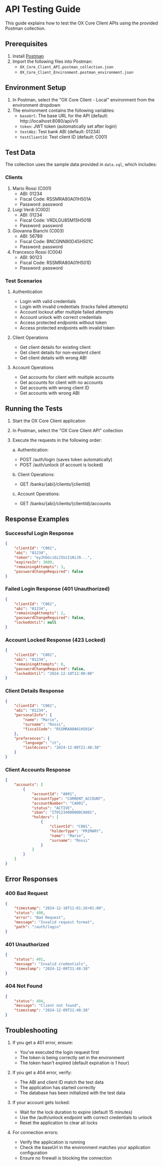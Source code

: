# API Testing Guide

This guide explains how to test the OX Core Client APIs using the provided Postman collection.

## Prerequisites

1. Install [Postman](https://www.postman.com/downloads/)
2. Import the following files into Postman:
   - `OX_Core_Client_API.postman_collection.json`
   - `OX_Core_Client_Environment.postman_environment.json`

## Environment Setup

1. In Postman, select the "OX Core Client - Local" environment from the environment dropdown
2. The environment contains the following variables:
   - `baseUrl`: The base URL for the API (default: http://localhost:8080/api/v1)
   - `token`: JWT token (automatically set after login)
   - `testAbi`: Test bank ABI (default: 01234)
   - `testClientId`: Test client ID (default: C001)

## Test Data

The collection uses the sample data provided in `data.sql`, which includes:

### Clients
1. Mario Rossi (C001)
   - ABI: 01234
   - Fiscal Code: RSSMRA80A01H501A
   - Password: password
2. Luigi Verdi (C002)
   - ABI: 01234
   - Fiscal Code: VRDLGU85M15H501B
   - Password: password
3. Giovanna Bianchi (C003)
   - ABI: 56789
   - Fiscal Code: BNCGNN90D45H501C
   - Password: password
4. Francesco Rossi (C004)
   - ABI: 90123
   - Fiscal Code: RSSMRA80A01H501D
   - Password: password

### Test Scenarios

1. Authentication
   - Login with valid credentials
   - Login with invalid credentials (tracks failed attempts)
   - Account lockout after multiple failed attempts
   - Account unlock with correct credentials
   - Access protected endpoints without token
   - Access protected endpoints with invalid token

2. Client Operations
   - Get client details for existing client
   - Get client details for non-existent client
   - Get client details with wrong ABI

3. Account Operations
   - Get accounts for client with multiple accounts
   - Get accounts for client with no accounts
   - Get accounts with wrong client ID
   - Get accounts with wrong ABI

## Running the Tests

1. Start the OX Core Client application
2. In Postman, select the "OX Core Client API" collection
3. Execute the requests in the following order:

   a. Authentication:
      - POST /auth/login (saves token automatically)
      - POST /auth/unlock (if account is locked)
   
   b. Client Operations:
      - GET /banks/{abi}/clients/{clientId}
   
   c. Account Operations:
      - GET /banks/{abi}/clients/{clientId}/accounts

## Response Examples

### Successful Login Response
```json
{
    "clientId": "C001",
    "abi": "01234",
    "token": "eyJhbGciOiJIUzI1NiJ9...",
    "expiresIn": 3600,
    "remainingAttempts": 3,
    "passwordChangeRequired": false
}
```

### Failed Login Response (401 Unauthorized)
```json
{
    "clientId": "C001",
    "abi": "01234",
    "remainingAttempts": 2,
    "passwordChangeRequired": false,
    "lockedUntil": null
}
```

### Account Locked Response (423 Locked)
```json
{
    "clientId": "C001",
    "abi": "01234",
    "remainingAttempts": 0,
    "passwordChangeRequired": false,
    "lockedUntil": "2024-12-10T12:00:00"
}
```

### Client Details Response
```json
{
    "clientId": "C001",
    "abi": "01234",
    "personalInfo": {
        "name": "Mario",
        "surname": "Rossi",
        "fiscalCode": "RSSMRA80A01H501A"
    },
    "preferences": {
        "language": "it",
        "lastAccess": "2024-12-09T21:48:38"
    }
}
```

### Client Accounts Response
```json
{
    "accounts": [
        {
            "accountId": "A001",
            "accountType": "CURRENT_ACCOUNT",
            "accountNumber": "CA001",
            "status": "ACTIVE",
            "iban": "IT01234000000CA001",
            "holders": [
                {
                    "clientId": "C001",
                    "holderType": "PRIMARY",
                    "name": "Mario",
                    "surname": "Rossi"
                }
            ]
        }
    ]
}
```

## Error Responses

### 400 Bad Request
```json
{
    "timestamp": "2024-12-10T11:01:26+01:00",
    "status": 400,
    "error": "Bad Request",
    "message": "Invalid request format",
    "path": "/auth/login"
}
```

### 401 Unauthorized
```json
{
    "status": 401,
    "message": "Invalid credentials",
    "timestamp": "2024-12-09T21:48:38"
}
```

### 404 Not Found
```json
{
    "status": 404,
    "message": "Client not found",
    "timestamp": "2024-12-09T21:48:38"
}
```

## Troubleshooting

1. If you get a 401 error, ensure:
   - You've executed the login request first
   - The token is being correctly set in the environment
   - The token hasn't expired (default expiration is 1 hour)

2. If you get a 404 error, verify:
   - The ABI and client ID match the test data
   - The application has started correctly
   - The database has been initialized with the test data

3. If your account gets locked:
   - Wait for the lock duration to expire (default 15 minutes)
   - Use the /auth/unlock endpoint with correct credentials to unlock
   - Reset the application to clear all locks

4. For connection errors:
   - Verify the application is running
   - Check the baseUrl in the environment matches your application configuration
   - Ensure no firewall is blocking the connection

